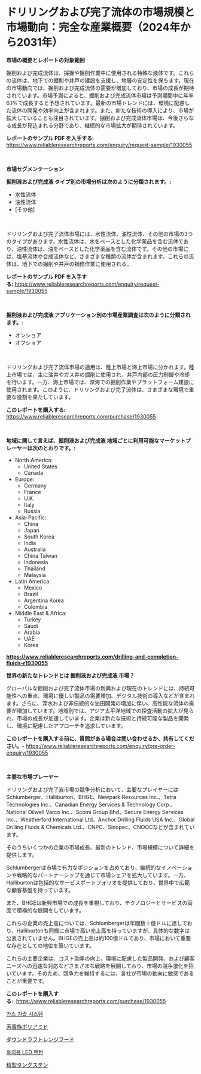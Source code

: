 <p><h1>ドリリングおよび完了流体の市場規模と市場動向：完全な産業概要（2024年から2031年）</h1></p><p><strong>市場の概要とレポートの対象範囲</strong></p>
<p><p>掘削および完成流体は、採掘や掘削作業中に使用される特殊な液体です。これらの流体は、地下での掘削や井戸の建設を支援し、地層の安定性を保ちます。現在の市場動向では、掘削および完成流体の需要が増加しており、市場の成長が期待されています。市場予測によると、掘削および完成流体市場は予測期間中に年率6.1%で成長すると予想されています。最新の市場トレンドには、環境に配慮した流体の開発や効率向上が含まれます。また、新たな技術の導入により、市場が拡大していることも注目されています。掘削および完成流体市場は、今後さらなる成長が見込まれる分野であり、継続的な市場拡大が期待されています。</p></p>
<p><strong>レポートのサンプル PDF を入手する:</strong> <a href="https://www.reliableresearchreports.com/enquiry/request-sample/1930055">https://www.reliableresearchreports.com/enquiry/request-sample/1930055</a></p>
<p>&nbsp;</p>
<p><strong>市場セグメンテーション</strong></p>
<p><strong>掘削液および完成液 タイプ別の市場分析は次のように分類されます。:</strong></p>
<p><ul><li>水性流体</li><li>油性流体</li><li>[その他]</li></ul></p>
<p>&nbsp;</p>
<p><p>ドリリングおよび完了流体市場には、水性流体、油性流体、その他の市場の3つのタイプがあります。水性流体は、水をベースとした化学薬品を含む流体であり、油性流体は、油をベースとした化学薬品を含む流体です。その他の市場には、塩基流体や合成流体など、さまざまな種類の流体が含まれます。これらの流体は、地下での掘削や井戸の補修作業に使用される。</p></p>
<p><strong>レポートのサンプル PDF を入手する:</strong>&nbsp;<a href="https://www.reliableresearchreports.com/enquiry/request-sample/1930055">https://www.reliableresearchreports.com/enquiry/request-sample/1930055</a></p>
<p>&nbsp;</p>
<p><strong> 掘削液および完成液 アプリケーション別の市場産業調査は次のように分類されます。:</strong></p>
<p><ul><li>オンショア</li><li>オフショア</li></ul></p>
<p>&nbsp;</p>
<p><p>ドリリングおよび完了流体市場の適用は、陸上市場と海上市場に分かれます。陸上市場では、主に油井やガス井の掘削に使用され、井戸内部の圧力制御や冷却を行います。一方、海上市場では、深海での掘削作業やプラットフォーム建設に使用されます。このように、ドリリングおよび完了流体は、さまざまな環境で重要な役割を果たしています。</p></p>
<p><strong>このレポートを購入する:</strong>&nbsp; <a href="https://www.reliableresearchreports.com/purchase/1930055">https://www.reliableresearchreports.com/purchase/1930055</a></p>
<p>&nbsp;</p>
<p><strong>地域に関して言えば、掘削液および完成液 地域ごとに利用可能なマーケットプレーヤーは次のとおりです。:</strong></p>
<p><ul>
    <li>
        North America:
        <ul>
            <li>United States</li>
            <li>Canada</li>
        </ul>
    </li>
    <li>
        Europe:
        <ul>
            <li>Germany</li>
            <li>France</li>
            <li>U.K.</li>
            <li>Italy</li>
            <li>Russia</li>
        </ul>
    </li>
    <li>
        Asia-Pacific:
        <ul>
            <li>China</li>
            <li>Japan</li>
            <li>South Korea</li>
            <li>India</li>
            <li>Australia</li>
            <li>China Taiwan</li>
            <li>Indonesia</li>
            <li>Thailand</li>
            <li>Malaysia</li>
        </ul>
    </li>
    <li>
        Latin America:
        <ul>
            <li>Mexico</li>
            <li>Brazil</li>
            <li>Argentina Korea</li>
            <li>Colombia</li>
        </ul>
    </li>
    <li>
        Middle East & Africa:
        <ul>
            <li>Turkey</li>
            <li>Saudi</li>
            <li>Arabia</li>
            <li>UAE</li>
            <li>Korea</li>
        </ul>
    </li>
    </ul></p>
<p><strong><a href="https://www.reliableresearchreports.com/drilling-and-completion-fluids-r1930055">https://www.reliableresearchreports.com/drilling-and-completion-fluids-r1930055</a></strong>&nbsp;</p>
<p><strong>世界の新たなトレンドとは 掘削液および完成液 市場？</strong></p>
<p><p>グローバルな掘削および完了流体市場の新興および現在のトレンドには、持続可能性への重点、環境に優しい製品の需要増加、デジタル技術の導入などが含まれます。さらに、深水および非伝統的な油田開発の増加に伴い、高性能な流体の需要が増加しています。地域別では、アジア太平洋地域での探査活動の拡大が見られ、市場の成長が加速しています。企業は新たな技術と持続可能な製品を開発し、環境に配慮したアプローチを追求しています。</p></p>
<p><strong>このレポートを購入する前に、質問がある場合は問い合わせるか、共有してください。</strong>- <a href="https://www.reliableresearchreports.com/enquiry/pre-order-enquiry/1930055">https://www.reliableresearchreports.com/enquiry/pre-order-enquiry/1930055</a></p>
<p>&nbsp;</p>
<p><strong>主要な市場プレーヤー</strong></p>
<p><p>ドリリングおよび完了液市場の競争分析において、主要なプレイヤーにはSchlumberger、Halliburton、BHGE、Newpark Resources Inc.、Tetra Technologies Inc.、Canadian Energy Services & Technology Corp.、National Oilwell Varco Inc.、Scomi Group Bhd、Secure Energy Services Inc.、Weatherford International Ltd、Anchor Drilling Fluids USA Inc.、Global Drilling Fluids & Chemicals Ltd.、CNPC、Sinopec、CNOOCなどが含まれています。 </p><p>そのうちいくつかの企業の市場成長、最新のトレンド、市場規模について詳細を提供します。</p><p>Schlumbergerは市場で有力なポジションを占めており、継続的なイノベーションや戦略的なパートナーシップを通じて市場シェアを拡大しています。一方、Halliburtonは包括的なサービスポートフォリオを提供しており、世界中で広範な顧客基盤を持っています。 </p><p>また、BHGEは新興市場での成長を重視しており、テクノロジーとサービスの両面で積極的な展開をしています。</p><p>これらの企業の売上高については、Schlumbergerは年間数十億ドルに達しており、Halliburtonも同様に市場で高い売上高を持っていますが、具体的な数字は公表されていません。BHGEの売上高は約100億ドルであり、市場において重要な存在としての地位を築いています。 </p><p>これらの主要企業は、コスト効率の向上、環境に配慮した製品開発、および顧客ニーズへの迅速な対応などさまざまな戦略を展開しており、市場の競争激化を招いています。そのため、競争力を維持するには、各社が市場の動向に敏感であることが重要です。</p></p>
<p><strong>このレポートを購入する:</strong>&nbsp;&nbsp;<a href="https://www.reliableresearchreports.com/purchase/1930055">https://www.reliableresearchreports.com/purchase/1930055</a></p>
<p><p><a href="https://medium.com/@bubblebutt879567/%EA%B0%80%EC%8A%A4-%EC%A6%9D%EC%8A%B5-%EC%8B%9C%EC%8A%A4%ED%85%9C-%EC%8B%9C%EC%9E%A5-%EB%B3%B4%EA%B3%A0%EC%84%9C%EB%8A%94-%EC%9D%B4-%EC%8B%9C%EC%9E%A5%EC%9D%98-%EC%B5%9C%EC%8B%A0-%ED%8A%B8%EB%A0%8C%EB%93%9C%EC%99%80-%EC%84%B1%EC%9E%A5-%EA%B8%B0%ED%9A%8C%EB%A5%BC-%EB%B3%B4%EC%97%AC%EC%A4%8D%EB%8B%88%EB%8B%A4-2d71564ded86">가스 가습 시스템</a></p><p><a href="https://medium.com/@amarart56456/%E8%8A%B3%E9%A6%99%E6%97%8F%E3%83%9D%E3%83%AA%E3%82%A2%E3%83%9F%E3%83%89%E5%B8%82%E5%A0%B4-%E5%B8%82%E5%A0%B4cagr-%E5%B8%82%E5%A0%B4%E5%8B%95%E5%90%91-%E3%81%8A%E3%82%88%E3%81%B3%E6%88%90%E9%95%B7%E6%88%A6%E7%95%A5%E3%81%AB%E9%96%A2%E3%81%99%E3%82%8B%E8%A6%8B%E8%A7%A3-fcfa27907c25">芳香族ポリアミド</a></p><p><a href="https://github.com/RodHoppe07/Market-Research-Report-List-1/blob/main/650891627186.md">ダウンドラフトレンジフード</a></p><p><a href="https://medium.com/@guyeichert86/%EC%95%BC%EC%99%B8-led-%EB%9E%9C%ED%84%B4-%EC%8B%9C%EC%9E%A5-%EC%8B%9C%EC%9E%A5-cagr-%EC%8B%9C%EC%9E%A5-%EB%8F%99%ED%96%A5-%EB%B0%8F-%EC%84%B1%EC%9E%A5-%EC%A0%84%EB%9E%B5%EC%97%90-%EB%8C%80%ED%95%9C-%ED%86%B5%EC%B0%B0%EB%A0%A5-4dac4f208587">옥외용 LED 랜턴</a></p><p><a href="https://medium.com/@tigerprawn1996/%E6%B4%97%E7%B7%B4%E3%81%95%E3%82%8C%E3%81%9F%E3%82%BF%E3%83%B3%E3%82%B0%E3%82%B9%E3%83%86%E3%83%B3%E3%81%AE%E5%B8%82%E5%A0%B4%E3%82%B7%E3%82%A7%E3%82%A2%E3%81%AE%E9%80%B2%E5%8C%96%E3%81%A8%E5%B8%82%E5%A0%B4%E6%88%90%E9%95%B7%E3%83%88%E3%83%AC%E3%83%B3%E3%83%892024%E5%B9%B4-2031%E5%B9%B4-aea74ddaa594">精製タングステン</a></p></p>